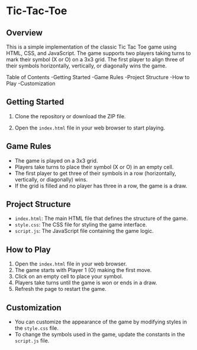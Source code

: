 # Tic-Tac-Toe

## Overview

This is a simple implementation of the classic Tic Tac Toe game using HTML, CSS, and JavaScript. 
The game supports two players taking turns to mark their symbol (X or O) on a 3x3 grid. 
The first player to align three of their symbols horizontally, vertically, or diagonally wins the game.

Table of Contents
-Getting Started
-Game Rules
-Project Structure
-How to Play
-Customization

## Getting Started

1. Clone the repository or download the ZIP file.

2. Open the `index.html` file in your web browser to start playing.

## Game Rules

- The game is played on a 3x3 grid.
- Players take turns to place their symbol (X or O) in an empty cell.
- The first player to get three of their symbols in a row (horizontally, vertically, or diagonally) wins.
- If the grid is filled and no player has three in a row, the game is a draw.

## Project Structure

- `index.html`: The main HTML file that defines the structure of the game.
- `style.css`: The CSS file for styling the game interface.
- `script.js`: The JavaScript file containing the game logic.

## How to Play

1. Open the `index.html` file in your web browser.
2. The game starts with Player 1 (O) making the first move.
3. Click on an empty cell to place your symbol.
4. Players take turns until the game is won or ends in a draw.
5. Refresh the page to restart the game.

## Customization

- You can customize the appearance of the game by modifying styles in the `style.css` file.
- To change the symbols used in the game, update the constants in the `script.js` file.
